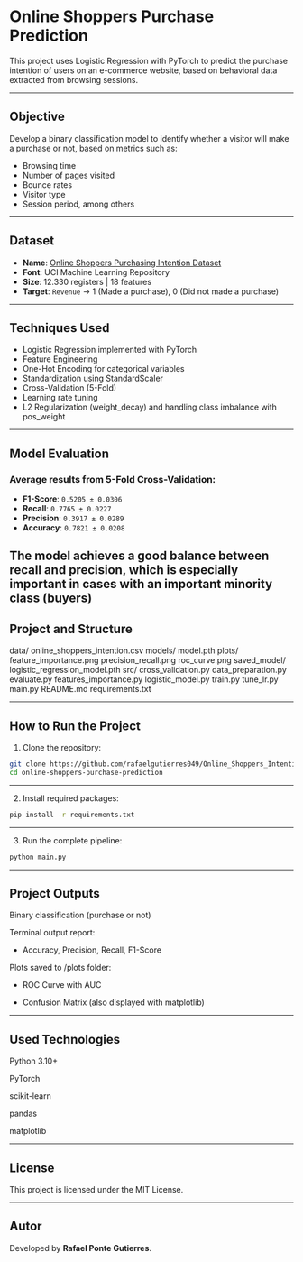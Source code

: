# Online Shoppers Purchase Prediction

This project uses Logistic Regression with PyTorch to predict the purchase intention of users on an e-commerce website, based on behavioral data extracted from browsing sessions.

---
## Objective

Develop a binary classification model to identify whether a visitor will make a purchase or not, based on metrics such as:
- Browsing time
- Number of pages visited
- Bounce rates
- Visitor type
- Session period, among others

---
## Dataset

- **Name**: [Online Shoppers Purchasing Intention Dataset](https://archive.ics.uci.edu/ml/datasets/Online+Shoppers+Purchasing+Intention+Dataset)  
- **Font**: UCI Machine Learning Repository  
- **Size**: 12.330 registers | 18 features  
- **Target**: `Revenue` → 1 (Made a purchase), 0 (Did not made a purchase)

---
## Techniques Used

- Logistic Regression implemented with PyTorch
- Feature Engineering
- One-Hot Encoding for categorical variables
- Standardization using StandardScaler
- Cross-Validation (5-Fold)
- Learning rate tuning
- L2 Regularization (weight_decay) and handling class imbalance with pos_weight

---
## Model Evaluation

### Average results from 5-Fold Cross-Validation:

- **F1-Score**: `0.5205 ± 0.0306`  
- **Recall**: `0.7765 ± 0.0227`  
- **Precision**: `0.3917 ± 0.0289`  
- **Accuracy**: `0.7821 ± 0.0208`

The model achieves a **good balance between recall and precision**, which is especially important in cases with an important minority class (buyers)
---
## Project and Structure

data/
    online_shoppers_intention.csv
models/
    model.pth
plots/
    feature_importance.png
    precision_recall.png
    roc_curve.png
saved_model/
    logistic_regression_model.pth
src/
    cross_validation.py
    data_preparation.py
    evaluate.py
    features_importance.py
    logistic_model.py
    train.py
    tune_lr.py
main.py
README.md
requirements.txt

---
## How to Run the Project

1. Clone the repository:

```bash
git clone https://github.com/rafaelgutierres049/Online_Shoppers_Intention.git
cd online-shoppers-purchase-prediction
```

---
2. Install required packages:

```bash
pip install -r requirements.txt
```

---
3. Run the complete pipeline:

```bash
python main.py
```

---
## Project Outputs

Binary classification (purchase or not)

Terminal output report:

- Accuracy, Precision, Recall, F1-Score

Plots saved to /plots folder:

- ROC Curve with AUC

- Confusion Matrix (also displayed with matplotlib)

---
## Used Technologies

Python 3.10+

PyTorch

scikit-learn

pandas

matplotlib

---
## License

This project is licensed under the MIT License.

---
## Autor

Developed by **Rafael Ponte Gutierres**.
